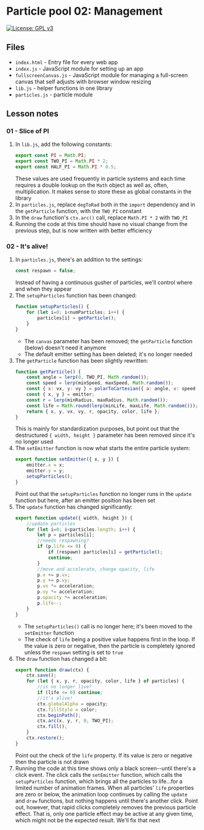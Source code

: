 # Particle pool 02: Management

[![License: GPL v3](https://img.shields.io/badge/License-GPLv3-blue.svg)](https://www.gnu.org/licenses/gpl-3.0)

## Files

* <code>index.html</code> - Entry file for every web app
* <code>index.js</code> - JavaScript module for setting up an app
* <code>fullscreenCanvas.js</code> - JavaScript module for managing a full-screen canvas that self adjusts with browser window resizing
* <code>lib.js</code> - helper functions in one library
* <code>particles.js</code> - particle module

## Lesson notes

### 01 - Slice of PI

1. In <code>lib.js</code>, add the following constants:
    ```js
    export const PI = Math.PI;
    export const TWO_PI = Math.PI * 2;
    export const HALF_PI = Math.PI * 0.5;
    ```
    These values are used frequently in particle systems and each time requires a double lookup on the <code>Math</code> object as well as, often, multiplication. It makes sense to store these as global constants in the library
2. In <code>particles.js</code>, replace <code>degToRad</code> both in the <code>import</code> dependency and in the <code>getParticle</code> function, with the <code>TWO_PI</code> constant
3. In the <code>draw</code> function's <code>ctx.arc()</code> call, replace <code>Math.PI * 2</code> with <code>TWO_PI</code>
4. Running the code at this time should have no visual change from the previous step, but is now written with better efficiency

### 02 - It's alive!

1. In <code>particles.js</code>, there's an addition to the settings:
    ```js
    const respawn = false;
    ```
    Instead of having a continuous gusher of particles, we'll control where and when they appear
2. The <code>setupParticles</code> function has been changed:
    ```js
    function setupParticles() {
        for (let i=0; i<numParticles; i++) {
            particles[i] = getParticle();
        }
    }
    ```
    * The <code>canvas</code> parameter has been removed; the <code>getParticle</code> function (below) doesn't need it anymore
    * The default emitter setting has been deleted; it's no longer needed
3. The <code>getParticle</code> function has been slightly rewritten:
    ```js
    function getParticle() {
        const angle = lerp(0, TWO_PI, Math.random());
        const speed = lerp(minSpeed, maxSpeed, Math.random());
        const { x: vx, y: vy } = polarToCartesian({ a: angle, v: speed });
        const { x, y } = emitter;
        const r = lerp(minRadius, maxRadius, Math.random());
        const life = Math.round(lerp(minLife, maxLife, Math.random()));
        return { x, y, vx, vy, r, opacity, color, life };
    }
    ```
    This is mainly for standardization purposes, but point out that the destructured <code>{ width, height }</code> parameter has been removed since it's no longer used
4. The <code>setEmitter</code> function is now what starts the entire particle system:
    ```js
    export function setEmitter({ x, y }) {
        emitter.x = x;
        emitter.y = y;
        setupParticles();
    }
    ```
    Point out that the <code>setupParticles</code> function no longer runs in the <code>update</code> function but here, after an emitter position has been set
5. The <code>update</code> function has changed significantly:
    ```js
    export function update({ width, height }) {
        //update particles
        for (let i=0; i<particles.length; i++) {
            let p = particles[i];
            //needs respawning?
            if (p.life <= 0) {
                if (respawn) particles[i] = getParticle();
                continue;
            }
            //move and accelerate, change opacity, life
            p.x += p.vx;
            p.y += p.vy;
            p.vx *= acceleration;
            p.vy *= acceleration;
            p.opacity *= acceleration;
            p.life--;
        }
    }
    ```
    * The <code>setupParticles()</code> call is no longer here; it's been moved to the <code>setEmitter</code> function
    * The check of <code>life</code> being a positive value happens first in the loop. If the value is zero or negative, then the particle is completely ignored unless the <code>respawn</code> setting is set to <code>true</code>
6. The <code>draw</code> function has changed a bit:
    ```js
    export function draw(ctx) {
        ctx.save();
        for (let { x, y, r, opacity, color, life } of particles) {
            //is no longer live?
            if (life <= 0) continue;
            //it's alive!
            ctx.globalAlpha = opacity;
            ctx.fillStyle = color;
            ctx.beginPath();
            ctx.arc(x, y, r, 0, TWO_PI);
            ctx.fill();
        }
        ctx.restore();
    }
    ```
    Point out the check of the <code>life</code> property. If its value is zero or negative then the particle is not drawn
7. Running the code at this time shows only a black screen--until there's a click event. The click calls the <code>setEmitter</code> function, which calls the <code>setupParticles</code> function, which brings all the particles to life...for a limited number of animation frames. When all particles' <code>life</code> properties are zero or below, the animation loop continues by calling the <code>update</code> and <code>draw</code> functions, but nothing happens until there's another click. Point out, however, that rapid clicks completely removes the previous particle effect. That is, only one particle effect may be active at any given time, which might not be the expected result. We'll fix that next